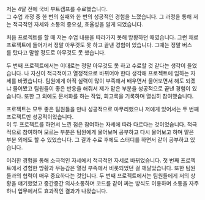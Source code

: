 저는 4달 전에 국비 부트캠프를 수료했습니다.  
그 수업 과정 중 한 번의 실패와 한 번의 성공적인 경험을 느꼈습니다.
그 과정을 통해 저는 적극적인 자세와 소통의 중요성, 효율성을 알게 되었습니다.
  
처음 프로젝트를 할 때 저는 수업 내용을 따라가지 못해 방황하던 때였습니다. 그런 채로 프로젝트에 들어가서 정말 아무것도 못 하고 끝낸 경험이 있습니다. 그때는 정말 버스를 탔다고 말할 정도로 아무것도 못 했습니다.  
  
두 번째 프로젝트에서는 이대로는 정말 아무것도 못 하고 수료할 것 같다는 생각이 들었습니다. 나 자신이 적극적이고 열정적으로 바뀌어야 한다 생각해 프로젝트에 임하는 자세를 바꿨습니다. 팀원에게 아직 실력이 많이 부족해서 배우면서 물어보면서 해도 되겠냐 물어봤고 팀원들이 좋은 반응을 해줘서 제가 맡은 부분을 성공적으로 끝낸 경험이 있습니다. 또한 그 외에도 문서화를 하는 작업, 회고록을 기록하며 열심히 참여했습니다.  
  
프로젝트는 모두 좋은 팀원들을 만나 성공적으로 마무리했으나 저에게 있어서는 두 번째 프로젝트만 성공적이었습니다.  
이 두 프로젝트를 하면서 느낀 점은 참여하는 자세에 따라 다르다는 것이었습니다. 적극적으로 참여하며 모르는 부분은 팀원에게 물어보며 공부하고 다시 물어보고 하며 맡은 부분 외에도 할 수 있었습니다. 그 결과 수료 후에도 스터디를 하면서 같이 공부하고 있습니다.

이러한 경험을 통해 소극적인 자세에서 적극적인 자세로 바뀌었습니다. 첫 번째 프로젝트에서 경험한 방황과 무능감은 열정 부족에서 비롯되었던 걸 깨달았습니다. 또한 팀원들과의 협력이 매우 중요하다는 것입니다. 두 번째 프로젝트에서는 팀원들에게 저의 상황을 얘기했었고 중간중간 의사소통하며 코드를 같이 짜는 방식도 이용하며 소통을 자주 하니 업무에서도 효과적인 결과가 나왔습니다.